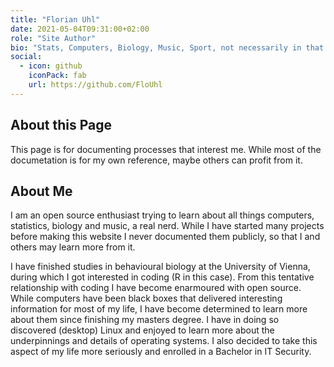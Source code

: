 ```yaml
---
title: "Florian Uhl"
date: 2021-05-04T09:31:00+02:00
role: "Site Author"
bio: "Stats, Computers, Biology, Music, Sport, not necessarily in that order."
social:
  - icon: github
    iconPack: fab
    url: https://github.com/FloUhl
---
```


## About this Page
This page is for documenting processes that interest me.
While most of the documetation is for my own reference, maybe others can profit from it.

## About Me
I am an open source enthusiast trying to learn about all things computers, statistics, biology and music, a real nerd.
While I have started many projects before making this website I never documented them publicly, so that I and others may learn more from it.

I have finished studies in behavioural biology at the University of Vienna, during which I got interested in coding (R in this case).
From this tentative relationship with coding I have become enarmoured with open source.
While computers have been black boxes that delivered interesting information for most of my life, I have become determined to learn more about them since finishing my masters degree.
I have in doing so discovered (desktop) Linux and enjoyed to learn more about the underpinnings and details of operating systems.
I also decided to take this aspect of my life more seriously and enrolled in a Bachelor in IT Security.